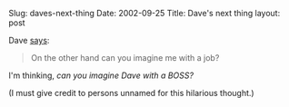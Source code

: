 Slug: daves-next-thing
Date: 2002-09-25
Title: Dave's next thing
layout: post

Dave <a href="http://scriptingnews.userland.com/backissues/2002/09/23#When:8:11:28AM">says</a>:
<blockquote>On the other hand can you imagine me with a job?</blockquote>
I&#39;m thinking, <i>can you imagine Dave with a BOSS?</i>

(I must give credit to persons unnamed for this hilarious thought.)
